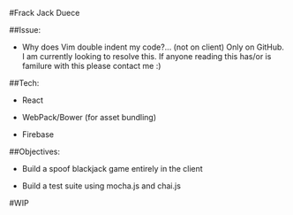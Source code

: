 #Frack Jack Duece

##Issue:
- Why does Vim double indent my code?... (not on client) Only on GitHub.
	I am currently looking to resolve this. If anyone reading this has/or is familure with this please contact me :)

##Tech:

- React

- WebPack/Bower (for asset bundling)

- Firebase

##Objectives:

- Build a spoof blackjack game entirely in the client

- Build a test suite using mocha.js and chai.js

#WIP
